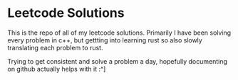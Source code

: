 # Leetcode Solutions

This is the repo of all of my leetcode solutions. Primarily I have been solving every problem in c++, but gettting into learning rust so also slowly translating each problem to rust.

Trying to get consistent and solve a problem a day, hopefully documenting on github actually helps with it :^]
